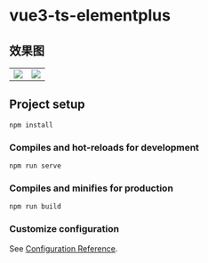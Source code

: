 # vue3-ts-elementplus

## 效果图

<table>
<tr>
<td>
<img src="https://cdn.jsdelivr.net/gh/Rr210/image@master/hexo/api/20211218231713.png">
</td>
<td>
<img src="https://cdn.jsdelivr.net/gh/Rr210/image@master/hexo/api/20211218231839.png">
</td>
</tr>
</table>

## Project setup

```
npm install
```

### Compiles and hot-reloads for development

```
npm run serve
```

### Compiles and minifies for production

```
npm run build
```

### Customize configuration

See [Configuration Reference](https://cli.vuejs.org/config/).

